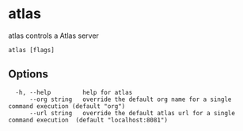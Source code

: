 # atlas

atlas controls a Atlas server

```
atlas [flags]
```

## Options

```
  -h, --help         help for atlas
      --org string   override the default org name for a single command execution (default "org")
      --url string   override the default atlas url for a single command execution  (default "localhost:8081")
```
